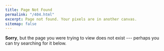 ```yaml
---
title: Page Not Found
permalink: "/404.html"
excerpt: Page not found. Your pixels are in another canvas.
sitemap: false
---
```


**Sorry**, but the page you were trying to view does not exist --- perhaps you can try searching for it below.